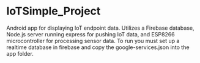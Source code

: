 # IoTSimple_Project
Android app for displaying IoT endpoint data. Utilizes a Firebase database, Node.js server running express for pushing IoT data, and ESP8266 microcontroller for processing sensor data.
To run you must set up a realtime database in firebase and copy the google-services.json into the app folder.
